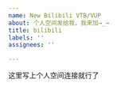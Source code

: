 ```yaml
---
name: New Bilibili VTB/VUP
about: 个人空间发给我，我来加→_→
title: bilibili
labels: ''
assignees: ''

---
```


这里写上个人空间连接就行了
